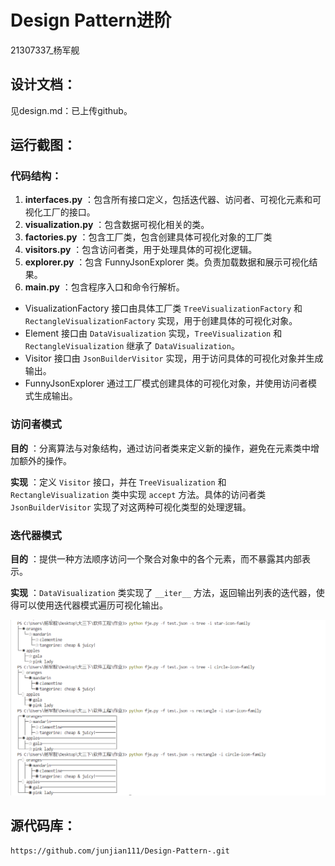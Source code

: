 # Design Pattern进阶

21307337_杨军舰

## 设计文档：

见design.md：已上传github。

## 运行截图：

### 代码结构：

1. **interfaces.py** ：包含所有接口定义，包括迭代器、访问者、可视化元素和可视化工厂的接口。
2. **visualization.py** ：包含数据可视化相关的类。
3. **factories.py** ：包含工厂类，包含创建具体可视化对象的工厂类
4. **visitors.py** ：包含访问者类，用于处理具体的可视化逻辑。
5. **explorer.py** ：包含 FunnyJsonExplorer 类。负责加载数据和展示可视化结果。
6. **main.py** ：包含程序入口和命令行解析。

* VisualizationFactory 接口由具体工厂类 `TreeVisualizationFactory` 和 `RectangleVisualizationFactory` 实现，用于创建具体的可视化对象。
* Element 接口由 `DataVisualization` 实现，`TreeVisualization` 和 `RectangleVisualization` 继承了 `DataVisualization`。
* Visitor 接口由 `JsonBuilderVisitor` 实现，用于访问具体的可视化对象并生成输出。
* FunnyJsonExplorer 通过工厂模式创建具体的可视化对象，并使用访问者模式生成输出。

### 访问者模式

 **目的** ：分离算法与对象结构，通过访问者类来定义新的操作，避免在元素类中增加额外的操作。

 **实现** ：定义 `Visitor` 接口，并在 `TreeVisualization` 和 `RectangleVisualization` 类中实现 `accept` 方法。具体的访问者类 `JsonBuilderVisitor` 实现了对这两种可视化类型的处理逻辑。

### 迭代器模式

 **目的** ：提供一种方法顺序访问一个聚合对象中的各个元素，而不暴露其内部表示。

 **实现** ：`DataVisualization` 类实现了 `__iter__` 方法，返回输出列表的迭代器，使得可以使用迭代器模式遍历可视化输出。

![1718787409253](image/README/1718787409253.png)

## 源代码库：

```
https://github.com/junjian111/Design-Pattern-.git
```
